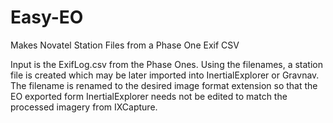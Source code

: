 # Easy-EO
Makes Novatel Station Files from a Phase One Exif CSV

Input is the ExifLog.csv from the Phase Ones. Using the filenames, a station file is created which may be later imported into InertialExplorer or Gravnav. 
The filename is renamed to the desired image format extension so that the EO exported form InertialExplorer needs not be edited to match the processed imagery from IXCapture. 

